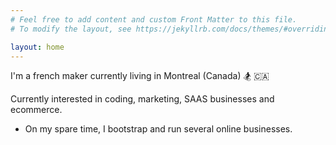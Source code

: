 ```yaml
---
# Feel free to add content and custom Front Matter to this file.
# To modify the layout, see https://jekyllrb.com/docs/themes/#overriding-theme-defaults

layout: home
---
```


I'm a french maker currently living in Montreal (Canada) 🏂 🇨🇦

<!-- Formerly developer [@Shopify](https://www.shopify.com/) where I learned how to write scalable code for millions of users with Ruby on Rails, GraphQL and React. -->

Currently interested in coding, marketing, SAAS businesses and ecommerce.

<!-- - I'm teaching code to people at [Le Wagon](https://www.lewagon.com/) where I help student changing careers and achieve their full potential. -->
- On my spare time, I bootstrap and run several online businesses.

